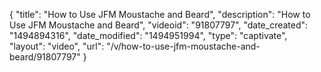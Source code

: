 {
    "title": "How to Use JFM Moustache and Beard",
    "description": "How to Use JFM Moustache and Beard",
    "videoid": "91807797",
    "date_created": "1494894316",
    "date_modified": "1494951994",
    "type": "captivate",
    "layout": "video",
    "url": "\/v\/how-to-use-jfm-moustache-and-beard\/91807797"
}